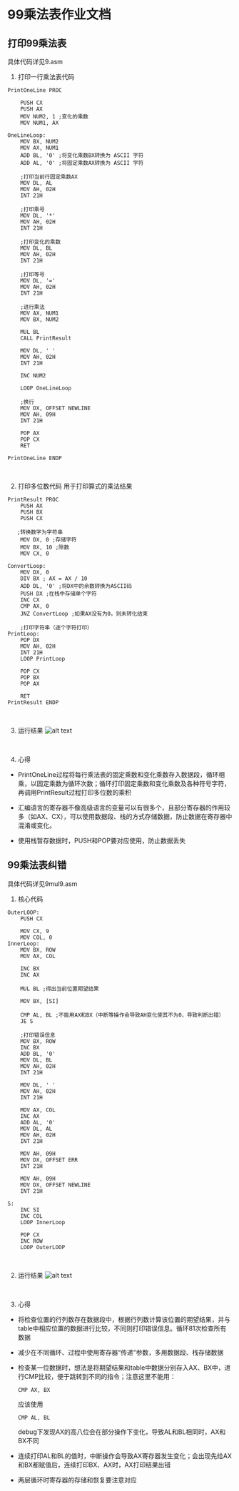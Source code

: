 # 99乘法表作业文档

## 打印99乘法表

具体代码详见9.asm

1. 打印一行乘法表代码
```
PrintOneLine PROC

    PUSH CX
    PUSH AX
    MOV NUM2, 1 ;变化的乘数
    MOV NUM1, AX

OneLineLoop:
    MOV BX, NUM2
    MOV AX, NUM1
    ADD BL, '0' ;将变化乘数BX转换为 ASCII 字符
    ADD AL, '0' ;将固定乘数AX转换为 ASCII 字符

    ;打印当前行固定乘数AX
    MOV DL, AL
    MOV AH, 02H
    INT 21H

    ;打印乘号
    MOV DL, '*'
    MOV AH, 02H
    INT 21H

    ;打印变化的乘数
    MOV DL, BL
    MOV AH, 02H
    INT 21H

    ;打印等号
    MOV DL, '='
    MOV AH, 02H
    INT 21H

    ;进行乘法
    MOV AX, NUM1
    MOV BX, NUM2

    MUL BL
    CALL PrintResult

    MOV DL, ' '
    MOV AH, 02H
    INT 21H

    INC NUM2

    LOOP OneLineLoop

    ;换行
    MOV DX, OFFSET NEWLINE
    MOV AH, 09H
    INT 21H

    POP AX
    POP CX
    RET

PrintOneLine ENDP
```
<br>

2. 打印多位数代码
用于打印算式的乘法结果

```
PrintResult PROC
    PUSH AX
    PUSH BX
    PUSH CX

   ;转换数字为字符串
    MOV DX, 0 ;存储字符
    MOV BX, 10 ;除数
    MOV CX, 0

ConvertLoop:
    MOV DX, 0
    DIV BX ; AX = AX / 10
    ADD DL, '0' ;将DX中的余数转换为ASCII码
    PUSH DX ;在栈中存储单个字符
    INC CX
    CMP AX, 0
    JNZ ConvertLoop ;如果AX没有为0，则未转化结束

    ;打印字符串（逐个字符打印）
PrintLoop:
    POP DX
    MOV AH, 02H
    INT 21H
    LOOP PrintLoop

    POP CX
    POP BX
    POP AX
    
    RET
PrintResult ENDP
```
<br>

3. 运行结果
![alt text](../hw4文档/image/image4.1.png)
<br>

4. 心得

* PrintOneLine过程将每行乘法表的固定乘数和变化乘数存入数据段，循环相乘，以固定乘数为循环次数；循环打印固定乘数和变化乘数及各种符号字符，再调用PrintResult过程打印多位数的乘积

* 汇编语言的寄存器不像高级语言的变量可以有很多个，且部分寄存器的作用较多（如AX、CX），可以使用数据段、栈的方式存储数据，防止数据在寄存器中混淆或变化。

* 使用栈暂存数据时，PUSH和POP要对应使用，防止数据丢失


## 99乘法表纠错

具体代码详见9mul9.asm

1. 核心代码
```
OuterLOOP:
    PUSH CX

    MOV CX, 9
    MOV COL, 0
InnerLoop:
    MOV BX, ROW
    MOV AX, COL

    INC BX
    INC AX

    MUL BL ;得出当前位置期望结果

    MOV BX, [SI]

    CMP AL, BL ;不能用AX和BX（中断等操作会导致AH变化使其不为0，导致判断出错）
    JE S

    ;打印错误信息
    MOV BX, ROW
    INC BX
    ADD BL, '0'
    MOV DL, BL
    MOV AH, 02H
    INT 21H

    MOV DL, ' '
    MOV AH, 02H
    INT 21H

    MOV AX, COL
    INC AX
    ADD AL, '0'
    MOV DL, AL
    MOV AH, 02H
    INT 21H

    MOV AH, 09H
    MOV DX, OFFSET ERR
    INT 21H

    MOV AH, 09H
    MOV DX, OFFSET NEWLINE
    INT 21H

S:
    INC SI
    INC COL
    LOOP InnerLoop

    POP CX
    INC ROW
    LOOP OuterLOOP
```
<br>

2. 运行结果
![alt text](../hw4文档/image/image4.2.png)
<br>

3. 心得
* 将检查位置的行列数存在数据段中，根据行列数计算该位置的期望结果，并与table中相应位置的数据进行比较，不同则打印错误信息。循环81次检查所有数据

* 减少在不同循环、过程中使用寄存器“传递”参数，多用数据段、栈存储数据

* 检查某一位数据时，想法是将期望结果和table中数据分别存入AX、BX中，进行CMP比较，便于跳转到不同的指令；注意这里不能用：
    ```
    CMP AX, BX
    ```
    应该使用
    ```
    CMP AL, BL
    ```
    debug下发现AX的高八位会在部分操作下变化，导致AL和BL相同时，AX和BX不同

* 连续打印AL和BL的值时，中断操作会导致AX寄存器发生变化；会出现先给AX和BX都赋值后，连续打印BX、AX时，AX打印结果出错

* 两层循环时寄存器的存储和恢复要注意对应
